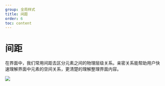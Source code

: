 ```yaml
---
group: 全局样式
title: 间距
order: 6
toc: content
---
```


# 间距

在界面中，我们常用间距去区分元素之间的物理层级关系。亲密关系能帮助用户快速理解界面中元素的空间关系，更清楚的理解整理界面内容。

<img class="preview-img no-padding" src="https://res.waiqin365.com/d/qince-design/space/1.png">